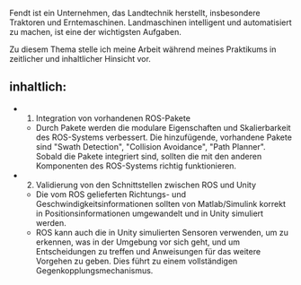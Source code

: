 Fendt ist ein Unternehmen, das Landtechnik herstellt, insbesondere Traktoren und Erntemaschinen. Landmaschinen intelligent und automatisiert zu machen, ist eine der wichtigsten Aufgaben. 

Zu diesem Thema stelle ich meine Arbeit während meines Praktikums in zeitlicher und inhaltlicher Hinsicht vor. 

## inhaltlich: 
- 1) Integration von vorhandenen ROS-Pakete 
	- Durch Pakete werden die modulare Eigenschaften und Skalierbarkeit des ROS-Systems verbessert. Die hinzufügende, vorhandene Pakete sind  "Swath Detection", "Collision Avoidance", "Path Planner". Sobald die Pakete integriert sind, sollten die mit den anderen Komponenten des ROS-Systems richtig funktionieren. 
- 2) Validierung von den Schnittstellen zwischen ROS und Unity 
	- Die vom ROS gelieferten Richtungs- und Geschwindigkeitsinformationen sollten von Matlab/Simulink korrekt in Positionsinformationen umgewandelt und in Unity simuliert werden. 
	- ROS kann auch die in Unity simulierten Sensoren verwenden, um zu erkennen, was in der Umgebung vor sich geht, und um Entscheidungen zu treffen und Anweisungen für das weitere Vorgehen zu geben. Dies führt zu einem vollständigen Gegenkopplungsmechanismus. 
